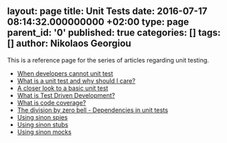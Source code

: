 layout: page
title: Unit Tests
date: 2016-07-17 08:14:32.000000000 +02:00
type: page
parent_id: '0'
published: true
categories: []
tags: []
author: Nikolaos Georgiou
---
<p>This is a reference page for the series of articles regarding unit testing.</p>
<ul>
<li><a href="/2016/04/when-developers-cannot-unit-test/">When developers cannot unit test</a></li>
<li><a href="/2016/04/what-is-a-unit-test-and-why-should-i-care/">What is a unit test and why should I care?</a></li>
<li><a href="/2016/04/a-closer-look-to-a-basic-unit-test/">A closer look to a basic unit test</a></li>
<li><a href="/2016/04/what-is-test-driven-development/">What is Test Driven Development?</a></li>
<li><a href="/2016/05/what-is-code-coverage/">What is code coverage?</a></li>
<li><a href="/2016/05/the-division-by-zero-bell-dependencies-in-unit-tests/">The division by zero bell - Dependencies in unit tests</a></li>
<li><a href="/2016/05/using-sinon-spies/">Using sinon spies</a></li>
<li><a href="/2016/05/using-sinon-stubs/">Using sinon stubs</a></li>
<li><a href="/2016/06/using-sinon-mocks/">Using sinon mocks</a></li>
</ul>
<p>&nbsp;</p>
